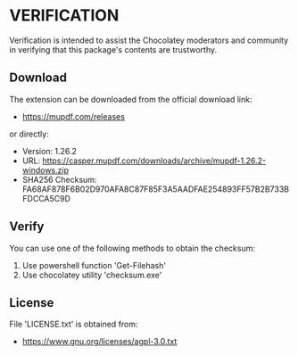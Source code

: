 # VERIFICATION
Verification is intended to assist the Chocolatey moderators and community in verifying that this package's contents are trustworthy.

## Download
The extension can be downloaded from the official download link:
- https://mupdf.com/releases

or directly:
- Version: 1.26.2
- URL:     https://casper.mupdf.com/downloads/archive/mupdf-1.26.2-windows.zip
- SHA256 Checksum: FA68AF878F6B02D970AFA8C87F85F3A5AADFAE254893FF57B2B733BFDCCA5C9D

## Verify
You can use one of the following methods to obtain the checksum:
1. Use powershell function 'Get-Filehash'
2. Use chocolatey utility 'checksum.exe'


## License
File 'LICENSE.txt' is obtained from:
- https://www.gnu.org/licenses/agpl-3.0.txt
